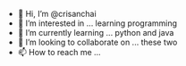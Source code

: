 - 👋 Hi, I’m @crisanchai
- 👀 I’m interested in ... learning programming
- 🌱 I’m currently learning ... python and java
- 💞️ I’m looking to collaborate on ... these two
- 📫 How to reach me ...

<!---
crisanchai/crisanchai is a ✨ special ✨ repository because its `README.md` (this file) appears on your GitHub profile.
You can click the Preview link to take a look at your changes.
--->
